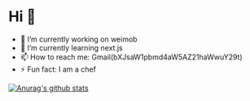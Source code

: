 # Hi 🤘

- 🔭 I’m currently working on weimob
- 🌱 I’m currently learning next.js
- 📫 How to reach me: Gmail(bXJsaW1pbmd4aW5AZ21haWwuY29t)
- ⚡ Fun fact: I am a chef

[![Anurag's github stats](https://github-readme-stats.vercel.app/api?username=mrlmx&count_private=true&show_icons=true&theme=graywhite&hide=issues,contribs)](https://github.com/mrlmx/blog)

<!--
**mrlmx/mrlmx** is a ✨ _special_ ✨ repository because its `README.md` (this file) appears on your GitHub profile.

Here are some ideas to get you started:

- 🔭 I’m currently working on ...
- 🌱 I’m currently learning ...
- 👯 I’m looking to collaborate on ...
- 🤔 I’m looking for help with ...
- 💬 Ask me about ...
- 📫 How to reach me: ...
- 😄 Pronouns: ...
- ⚡ Fun fact: ...
-->
